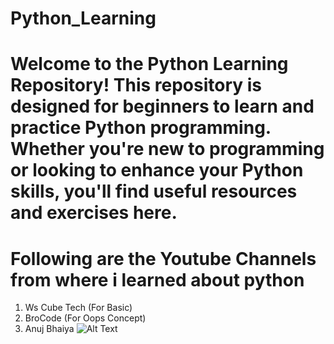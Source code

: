 # Python_Learning

# Welcome to the Python Learning Repository! This repository is designed for beginners to learn and practice Python programming. Whether you're new to programming or looking to enhance your Python skills, you'll find useful resources and exercises here.

# Following are the Youtube Channels from where i learned about python
   1. Ws Cube Tech (For Basic)
   2. BroCode (For Oops Concept)
   3. Anuj Bhaiya
![Alt Text](https://www.google.com/url?sa=i&url=https%3A%2F%2Fauth0.com%2Fblog%2Fimage-processing-in-python-with-pillow%2F&psig=AOvVaw0c_85eZ_aQD9aeYsJNAa3h&ust=1707129137119000&source=images&cd=vfe&opi=89978449&ved=0CBMQjRxqFwoTCKjJmeC9kYQDFQAAAAAdAAAAABAI)
  

